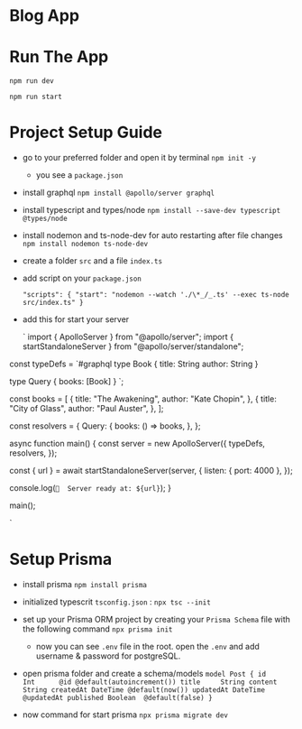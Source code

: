 # Blog App

# Run The App

`npm run dev`

`npm run start
`

# Project Setup Guide

- go to your preferred folder and open it by terminal
  `npm init -y`

  - you see a `package.json`

 <!-- `
  {
  "name": "blog-app",
  "version": "1.0.0",
  "main": "index.js",
  "scripts": {
  "test": "echo \"Error: no test specified\" && exit 1"
  },
  "keywords": [],
  "author": "",
  "license": "ISC",
  "description": "",
  }
` -->

- install graphql `npm install @apollo/server graphql`
- install typescript and types/node `npm install --save-dev typescript @types/node`
- install nodemon and ts-node-dev for auto restarting after file changes
  `npm install nodemon ts-node-dev`
- create a folder `src` and a file `index.ts`
- add script on your `package.json`

  `"scripts": {
"start": "nodemon --watch './\*_/_.ts' --exec ts-node src/index.ts"
}`

- add this for start your server

  `
  import { ApolloServer } from "@apollo/server";
  import { startStandaloneServer } from "@apollo/server/standalone";

const typeDefs = `#graphql
type Book {
title: String
author: String
}

type Query {
books: [Book]
}
`;

const books = [
{
title: "The Awakening",
author: "Kate Chopin",
},
{
title: "City of Glass",
author: "Paul Auster",
},
];

const resolvers = {
Query: {
books: () => books,
},
};

async function main() {
const server = new ApolloServer({
typeDefs,
resolvers,
});

const { url } = await startStandaloneServer(server, {
listen: { port: 4000 },
});

console.log(`🚀  Server ready at: ${url}`);
}

main();

`

# Setup Prisma

- install prisma `npm install prisma`
- initialized typescrit `tsconfig.json` : `npx tsc --init`
- set up your Prisma ORM project by creating your `Prisma Schema` file with the following command
  `npx prisma init`

  - now you can see `.env` file in the root. open the `.env` and add username & password for postgreSQL.

- open prisma folder and create a schema/models
`model Post {
  id        Int      @id @default(autoincrement())
  title     String
  content   String
  createdAt DateTime @default(now())
  updatedAt DateTime @updatedAt
  published Boolean  @default(false)
}`
- now command for start prisma `npx prisma migrate dev`
